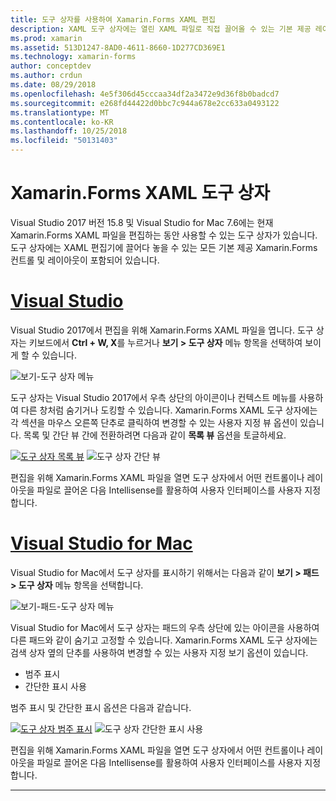 ```yaml
---
title: 도구 상자를 사용하여 Xamarin.Forms XAML 편집
description: XAML 도구 상자에는 열린 XAML 파일로 직접 끌어올 수 있는 기본 제공 레이아웃 및 컨트롤이 모두 포함되어 있습니다.
ms.prod: xamarin
ms.assetid: 513D1247-8AD0-4611-8660-1D277CD369E1
ms.technology: xamarin-forms
author: conceptdev
ms.author: crdun
ms.date: 08/29/2018
ms.openlocfilehash: 4e5f306d45cccaa34df2a3472e9d36f8b0badcd7
ms.sourcegitcommit: e268fd44422d0bbc7c944a678e2cc633a0493122
ms.translationtype: MT
ms.contentlocale: ko-KR
ms.lasthandoff: 10/25/2018
ms.locfileid: "50131403"
---
```

# <a name="xamarinforms-xaml-toolbox"></a>Xamarin.Forms XAML 도구 상자

Visual Studio 2017 버전 15.8 및 Visual Studio for Mac 7.6에는 현재 Xamarin.Forms XAML 파일을 편집하는 동안 사용할 수 있는 도구 상자가 있습니다. 도구 상자에는 XAML 편집기에 끌어다 놓을 수 있는 모든 기본 제공 Xamarin.Forms 컨트롤 및 레이아웃이 포함되어 있습니다.

# <a name="visual-studiotabwindows"></a>[Visual Studio](#tab/windows)

Visual Studio 2017에서 편집을 위해 Xamarin.Forms XAML 파일을 엽니다. 도구 상자는 키보드에서 **Ctrl + W, X**를 누르거나 **보기 > 도구 상자** 메뉴 항목을 선택하여 보이게 할 수 있습니다.

![보기-도구 상자 메뉴](toolbox-images/win-view-menu.png)

도구 상자는 Visual Studio 2017에서 우측 상단의 아이콘이나 컨텍스트 메뉴를 사용하여 다른 창처럼 숨기거나 도킹할 수 있습니다. Xamarin.Forms XAML 도구 상자에는 각 섹션을 마우스 오른쪽 단추로 클릭하여 변경할 수 있는 사용자 지정 뷰 옵션이 있습니다. 목록 및 간단 뷰 간에 전환하려면 다음과 같이 **목록 뷰** 옵션을 토글하세요.

[![도구 상자 목록 뷰](toolbox-images/win-full-display-sml.png)](toolbox-images/win-full-display.png#lightbox) ![도구 상자 간단 뷰](toolbox-images/win-compact-display.png)

편집을 위해 Xamarin.Forms XAML 파일을 열면 도구 상자에서 어떤 컨트롤이나 레이아웃을 파일로 끌어온 다음 Intellisense를 활용하여 사용자 인터페이스를 사용자 지정합니다.

# <a name="visual-studio-for-mactabmacos"></a>[Visual Studio for Mac](#tab/macos)

Visual Studio for Mac에서 도구 상자를 표시하기 위해서는 다음과 같이 **보기 > 패드 > 도구 상자** 메뉴 항목을 선택합니다.

![보기-패드-도구 상자 메뉴](toolbox-images/mac-view-menu.png)

Visual Studio for Mac에서 도구 상자는 패드의 우측 상단에 있는 아이콘을 사용하여 다른 패드와 같이 숨기고 고정할 수 있습니다. Xamarin.Forms XAML 도구 상자에는 검색 상자 옆의 단추를 사용하여 변경할 수 있는 사용자 지정 보기 옵션이 있습니다.

- 범주 표시
- 간단한 표시 사용

범주 표시 및 간단한 표시 옵션은 다음과 같습니다.

[![도구 상자 범주 표시](toolbox-images/mac-full-display-sml.png)](toolbox-images/mac-full-display.png#lightbox) ![도구 상자 간단한 표시 사용](toolbox-images/mac-compact-display.png)

편집을 위해 Xamarin.Forms XAML 파일을 열면 도구 상자에서 어떤 컨트롤이나 레이아웃을 파일로 끌어온 다음 Intellisense를 활용하여 사용자 인터페이스를 사용자 지정합니다.

-----
